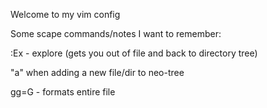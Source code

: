 Welcome to my vim config


Some scape commands/notes I want to remember:

:Ex - explore (gets you out of file and back to directory tree)

"a" when adding a new file/dir to neo-tree

gg=G - formats entire file
